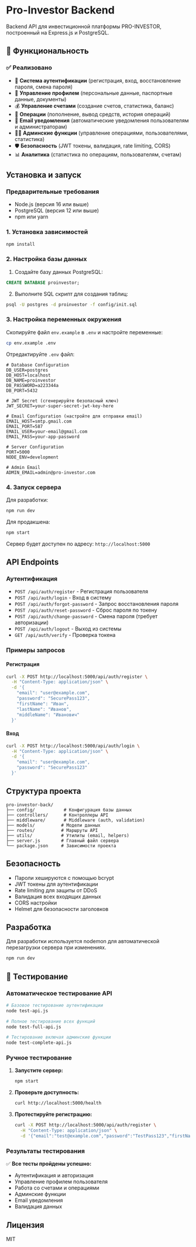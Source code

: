 # Pro-Investor Backend

Backend API для инвестиционной платформы PRO-INVESTOR, построенный на Express.js и PostgreSQL.

## 🚀 Функциональность

### ✅ Реализовано
- 🔐 **Система аутентификации** (регистрация, вход, восстановление пароля, смена пароля)
- 👤 **Управление профилем** (персональные данные, паспортные данные, документы)
- 💰 **Управление счетами** (создание счетов, статистика, баланс)
- 💸 **Операции** (пополнение, вывод средств, история операций)
- 📧 **Email уведомления** (автоматические уведомления пользователям и администраторам)
- 👨‍💼 **Админские функции** (управление операциями, пользователями, статистика)
- 🛡️ **Безопасность** (JWT токены, валидация, rate limiting, CORS)
- 📊 **Аналитика** (статистика по операциям, пользователям, счетам)

## Установка и запуск

### Предварительные требования

- Node.js (версия 16 или выше)
- PostgreSQL (версия 12 или выше)
- npm или yarn

### 1. Установка зависимостей

```bash
npm install
```

### 2. Настройка базы данных

1. Создайте базу данных PostgreSQL:
```sql
CREATE DATABASE proinvestor;
```

2. Выполните SQL скрипт для создания таблиц:
```bash
psql -U postgres -d proinvestor -f config/init.sql
```

### 3. Настройка переменных окружения

Скопируйте файл `env.example` в `.env` и настройте переменные:

```bash
cp env.example .env
```

Отредактируйте `.env` файл:

```env
# Database Configuration
DB_USER=postgres
DB_HOST=localhost
DB_NAME=proinvestor
DB_PASSWORD=a223344a
DB_PORT=5432

# JWT Secret (сгенерируйте безопасный ключ)
JWT_SECRET=your-super-secret-jwt-key-here

# Email Configuration (настройте для отправки email)
EMAIL_HOST=smtp.gmail.com
EMAIL_PORT=587
EMAIL_USER=your-email@gmail.com
EMAIL_PASS=your-app-password

# Server Configuration
PORT=5000
NODE_ENV=development

# Admin Email
ADMIN_EMAIL=admin@pro-investor.com
```

### 4. Запуск сервера

Для разработки:
```bash
npm run dev
```

Для продакшена:
```bash
npm start
```

Сервер будет доступен по адресу: `http://localhost:5000`

## API Endpoints

### Аутентификация

- `POST /api/auth/register` - Регистрация пользователя
- `POST /api/auth/login` - Вход в систему
- `POST /api/auth/forgot-password` - Запрос восстановления пароля
- `POST /api/auth/reset-password` - Сброс пароля по токену
- `POST /api/auth/change-password` - Смена пароля (требует авторизации)
- `POST /api/auth/logout` - Выход из системы
- `GET /api/auth/verify` - Проверка токена

### Примеры запросов

#### Регистрация
```bash
curl -X POST http://localhost:5000/api/auth/register \
  -H "Content-Type: application/json" \
  -d '{
    "email": "user@example.com",
    "password": "SecurePass123",
    "firstName": "Иван",
    "lastName": "Иванов",
    "middleName": "Иванович"
  }'
```

#### Вход
```bash
curl -X POST http://localhost:5000/api/auth/login \
  -H "Content-Type: application/json" \
  -d '{
    "email": "user@example.com",
    "password": "SecurePass123"
  }'
```

## Структура проекта

```
pro-investor-back/
├── config/           # Конфигурация базы данных
├── controllers/      # Контроллеры API
├── middleware/       # Middleware (auth, validation)
├── models/          # Модели данных
├── routes/          # Маршруты API
├── utils/           # Утилиты (email, helpers)
├── server.js        # Главный файл сервера
└── package.json     # Зависимости проекта
```

## Безопасность

- Пароли хешируются с помощью bcrypt
- JWT токены для аутентификации
- Rate limiting для защиты от DDoS
- Валидация всех входящих данных
- CORS настройки
- Helmet для безопасности заголовков

## Разработка

Для разработки используется nodemon для автоматической перезагрузки сервера при изменениях.

```bash
npm run dev
```

## 🧪 Тестирование

### Автоматическое тестирование API

```bash
# Базовое тестирование аутентификации
node test-api.js

# Полное тестирование всех функций
node test-full-api.js

# Тестирование включая админские функции
node test-complete-api.js
```

### Ручное тестирование

1. **Запустите сервер:**
   ```bash
   npm start
   ```

2. **Проверьте доступность:**
   ```bash
   curl http://localhost:5000/health
   ```

3. **Протестируйте регистрацию:**
   ```bash
   curl -X POST http://localhost:5000/api/auth/register \
     -H "Content-Type: application/json" \
     -d '{"email":"test@example.com","password":"TestPass123","firstName":"Тест","lastName":"Пользователь"}'
   ```

### Результаты тестирования

✅ **Все тесты пройдены успешно:**
- Аутентификация и авторизация
- Управление профилем пользователя
- Работа со счетами и операциями
- Админские функции
- Email уведомления
- Валидация данных

## Лицензия

MIT